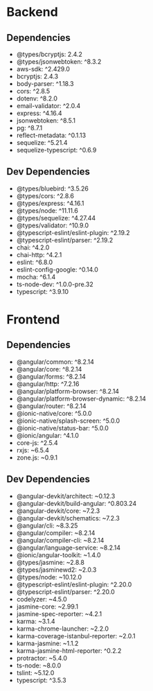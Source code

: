 # Backend

## Dependencies

- @types/bcryptjs:  2.4.2
- @types/jsonwebtoken:  ^8.3.2
- aws-sdk:  ^2.429.0
- bcryptjs:  2.4.3
- body-parser:  ^1.18.3
- cors:  ^2.8.5
- dotenv:  ^8.2.0
- email-validator:  ^2.0.4
- express:  ^4.16.4
- jsonwebtoken:  ^8.5.1
- pg:  ^8.7.1
- reflect-metadata:  ^0.1.13
- sequelize:  ^5.21.4
- sequelize-typescript:  ^0.6.9

## Dev Dependencies

- @types/bluebird:  ^3.5.26
- @types/cors:  ^2.8.6
- @types/express:  ^4.16.1
- @types/node:  ^11.11.6
- @types/sequelize:  ^4.27.44
- @types/validator:  ^10.9.0
- @typescript-eslint/eslint-plugin:  ^2.19.2
- @typescript-eslint/parser:  ^2.19.2
- chai:  ^4.2.0
- chai-http:  ^4.2.1
- eslint:  ^6.8.0
- eslint-config-google:  ^0.14.0
- mocha:  ^6.1.4
- ts-node-dev:  ^1.0.0-pre.32
- typescript:  ^3.9.10


# Frontend

## Dependencies

- @angular/common:  ^8.2.14
- @angular/core:  ^8.2.14
- @angular/forms:  ^8.2.14
- @angular/http:  ^7.2.16
- @angular/platform-browser:  ^8.2.14
- @angular/platform-browser-dynamic:  ^8.2.14
- @angular/router:  ^8.2.14
- @ionic-native/core:  ^5.0.0
- @ionic-native/splash-screen:  ^5.0.0
- @ionic-native/status-bar:  ^5.0.0
- @ionic/angular:  ^4.1.0
- core-js:  ^2.5.4
- rxjs:  ~6.5.4
- zone.js:  ~0.9.1

## Dev Dependencies

- @angular-devkit/architect:  ~0.12.3
- @angular-devkit/build-angular:  ^0.803.24
- @angular-devkit/core:  ~7.2.3
- @angular-devkit/schematics:  ~7.2.3
- @angular/cli:  ~8.3.25
- @angular/compiler:  ~8.2.14
- @angular/compiler-cli:  ~8.2.14
- @angular/language-service:  ~8.2.14
- @ionic/angular-toolkit:  ~1.4.0
- @types/jasmine:  ~2.8.8
- @types/jasminewd2:  ~2.0.3
- @types/node:  ~10.12.0
- @typescript-eslint/eslint-plugin:  ^2.20.0
- @typescript-eslint/parser:  ^2.20.0
- codelyzer:  ~4.5.0
- jasmine-core:  ~2.99.1
- jasmine-spec-reporter:  ~4.2.1
- karma:  ~3.1.4
- karma-chrome-launcher:  ~2.2.0
- karma-coverage-istanbul-reporter:  ~2.0.1
- karma-jasmine:  ~1.1.2
- karma-jasmine-html-reporter:  ^0.2.2
- protractor:  ~5.4.0
- ts-node:  ~8.0.0
- tslint:  ~5.12.0
- typescript:  ^3.5.3
